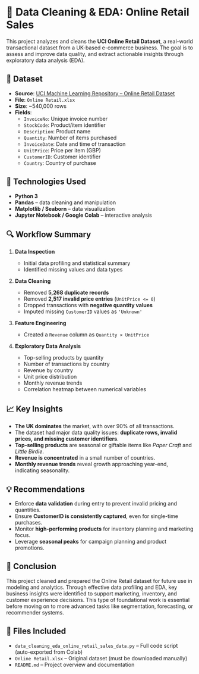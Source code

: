 # 🛒 Data Cleaning & EDA: Online Retail Sales

This project analyzes and cleans the **UCI Online Retail Dataset**, a real-world transactional dataset from a UK-based e-commerce business. The goal is to assess and improve data quality, and extract actionable insights through exploratory data analysis (EDA).

## 📁 Dataset

- **Source**: [UCI Machine Learning Repository – Online Retail Dataset](https://archive.ics.uci.edu/ml/datasets/Online+Retail)
- **File**: `Online Retail.xlsx`
- **Size**: ~540,000 rows
- **Fields**:  
  - `InvoiceNo`: Unique invoice number  
  - `StockCode`: Product/item identifier  
  - `Description`: Product name  
  - `Quantity`: Number of items purchased  
  - `InvoiceDate`: Date and time of transaction  
  - `UnitPrice`: Price per item (GBP)  
  - `CustomerID`: Customer identifier  
  - `Country`: Country of purchase

## 🧰 Technologies Used

- **Python 3**
- **Pandas** – data cleaning and manipulation  
- **Matplotlib / Seaborn** – data visualization  
- **Jupyter Notebook / Google Colab** – interactive analysis

## 🔍 Workflow Summary

1. **Data Inspection**
   - Initial data profiling and statistical summary
   - Identified missing values and data types

2. **Data Cleaning**
   - Removed **5,268 duplicate records**
   - Removed **2,517 invalid price entries** (`UnitPrice <= 0`)
   - Dropped transactions with **negative quantity values**
   - Imputed missing `CustomerID` values as `'Unknown'`

3. **Feature Engineering**
   - Created a `Revenue` column as `Quantity × UnitPrice`

4. **Exploratory Data Analysis**
   - Top-selling products by quantity
   - Number of transactions by country
   - Revenue by country
   - Unit price distribution
   - Monthly revenue trends
   - Correlation heatmap between numerical variables

## 📈 Key Insights

- **The UK dominates** the market, with over 90% of all transactions.
- The dataset had major data quality issues: **duplicate rows, invalid prices, and missing customer identifiers**.
- **Top-selling products** are seasonal or giftable items like *Paper Craft* and *Little Birdie*.
- **Revenue is concentrated** in a small number of countries.
- **Monthly revenue trends** reveal growth approaching year-end, indicating seasonality.

## 💡 Recommendations

- Enforce **data validation** during entry to prevent invalid pricing and quantities.
- Ensure **CustomerID is consistently captured**, even for single-time purchases.
- Monitor **high-performing products** for inventory planning and marketing focus.
- Leverage **seasonal peaks** for campaign planning and product promotions.

## 📌 Conclusion

This project cleaned and prepared the Online Retail dataset for future use in modeling and analytics. Through effective data profiling and EDA, key business insights were identified to support marketing, inventory, and customer experience decisions. This type of foundational work is essential before moving on to more advanced tasks like segmentation, forecasting, or recommender systems.

## 📎 Files Included

- `data_cleaning_eda_online_retail_sales_data.py` – Full code script (auto-exported from Colab)
- `Online Retail.xlsx` – Original dataset (must be downloaded manually)
- `README.md` – Project overview and documentation